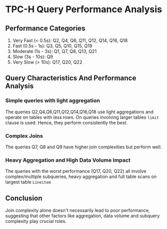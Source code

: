 # TPC-H Query Performance Analysis

## Performance Categories
1. Very Fast (< 0.5s): Q2, Q4, Q6, Q11, Q12, Q14, Q16, Q18
2. Fast (0.5s - 1s): Q3, Q5, Q10, Q15, Q19
3. Moderate (1s - 3s): Q1, Q7, Q8, Q13, Q21
4. Slow (3s - 10s): Q9
5. Very Slow (> 10s): Q17, Q20, Q22

## Query Characteristics And Performance Analysis

### Simple queries with light aggregation
The queries Q2,Q4,Q6,Q11,Q12,Q14,Q16,Q18 use light aggregations and operate on tables with less rows. On queries involving larger tables `limit` clause is used. Hence, they perform consistently the best.

### Complex Joins
The queries Q7, Q8 and Q9 have higher join complexities but perform well.

### Heavy Aggregation and High Data Volume Impact
The queries with the worst performance (Q17, Q20, Q22) all involve complex/multiple subqueries, heavy aggregation and full table scans on largest table `Lineitem`

## Conclusion

Join complexity alone doesn't necessarily lead to poor performance, suggesting that other factors like aggregation, data volume and subquery complexity play crucial roles.
